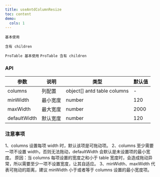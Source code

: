 ```yaml
---
title: useAntdColumnResize
toc: content
demo:
  cols: 1
---
```


<code  src="./demo/basic.jsx" >基本使用</code>

<code  src="./demo/children.jsx" >含有 children</code>

<code  src="./demo/proBasic.jsx" >ProTable 基本使用</code>
<code  src="./demo/proChildren.jsx" >ProTable 含有 children</code>

### API

| 参数         | 说明     | 类型                        | 默认值 |
| ------------ | -------- | --------------------------- | ------ |
| columns      | 列配置   | object[] antd table columns | -      |
| minWidth     | 最小宽度 | number                      | 120    |
| maxWidth     | 最大宽度 | number                      | 2000   |
| defaultWidth | 默认宽度 | number                      | 120    |

### 注意事项

1、columns 设置每项 width 时，默认该项是可拖动项。
2、columns 至少需要一项不设置 width，否则无法拖动，defaultWidth 会默认是未设置项的最小宽度。
原因：当 columns 每项设置的宽度之和小于 table 宽度时，会造成拖动异常，所以需要至少一项不设置宽度，让其自适应。
3、minWidth、maxWidth 代表可拖动的距离，建议 minWidth 小于或者等于 columns 设置的最小宽度项。
